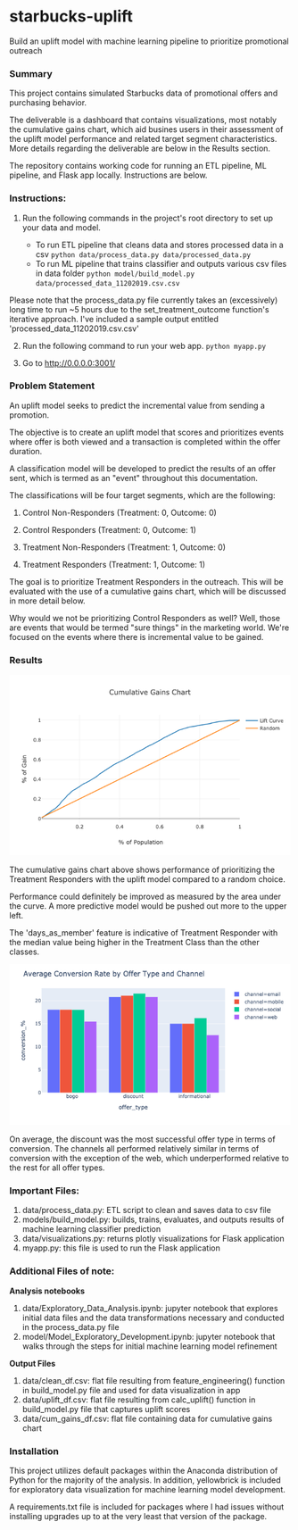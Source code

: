 # starbucks-uplift
Build an uplift model with machine learning pipeline to prioritize promotional outreach

### Summary
This project contains simulated Starbucks data of promotional offers and purchasing behavior. 

The deliverable is a dashboard that contains visualizations, most notably the cumulative gains chart, which aid busines users in their assessment of the uplift model performance and related target segment characteristics. More details regarding the deliverable are below in the Results section.

The repository contains working code for running an ETL pipeline, ML pipeline, and Flask app locally. Instructions are below.

### Instructions:
1. Run the following commands in the project's root directory to set up your data and model.

    - To run ETL pipeline that cleans data and stores processed data in a csv 
        `python data/process_data.py data/processed_data.py`
    - To run ML pipeline that trains classifier and outputs various csv files in data folder 
        `python model/build_model.py data/processed_data_11202019.csv.csv`

Please note that the process_data.py file currently takes an (excessively) long time to run ~5 hours due to the set_treatment_outcome function's iterative approach. I've included a sample output entitled 'processed_data_11202019.csv.csv'

2. Run the following command to run your web app.
    `python myapp.py`

3. Go to http://0.0.0.0:3001/


### Problem Statement

An uplift model seeks to predict the incremental value from sending a promotion.

The objective is to create an uplift model that scores and prioritizes events where offer is both viewed and a transaction is completed within the offer duration.

A classification model will be developed to predict the results of an offer sent, which is termed as an "event" throughout this documentation.

The classifications will be four target segments, which are the following:

1) Control Non-Responders (Treatment: 0, Outcome: 0)

2) Control Responders (Treatment: 0, Outcome: 1)

3) Treatment Non-Responders (Treatment: 1, Outcome: 0)

4) Treatment Responders (Treatment: 1, Outcome: 1)

The goal is to prioritize Treatment Responders in the outreach. This will be evaluated with the use of a cumulative gains chart, which will be discussed in more detail below. 

Why would we not be prioritizing Control Responders as well? Well, those are events that would be termed "sure things" in the marketing world. We're focused on the events where there is incremental value to be gained.

### Results

![](https://github.com/taylorplumer/starbucks-uplift/blob/master/img/cumulative_gains_chart.png)

The cumulative gains chart above shows performance of prioritizing the Treatment Responders with the uplift model compared to a random choice. 

Performance could definitely be improved as measured by the area under the curve. A more predictive model would be pushed out more to the upper left.

The 'days_as_member' feature is indicative of Treatment Responder with the median value being higher in the Treatment Class than the other classes.

![](https://github.com/taylorplumer/starbucks-uplift/blob/master/img/Average_Conversion_Rate_by_OfferType_and_Channel.png)

On average, the discount was the most successful offer type in terms of conversion. The channels all performed relatively similar in terms of conversion with the exception of the web, which underperformed relative to the rest for all offer types.


### Important Files:

1.  data/process_data.py: ETL script to clean and saves data to csv file
2.  models/build_model.py: builds, trains, evaluates, and  outputs results of machine learning classifier prediction
3.  data/visualizations.py: returns plotly visualizations for Flask application
4.  myapp.py: this file is used to run the Flask application

### Additional Files of note:

__Analysis notebooks__

1.  data/Exploratory_Data_Analysis.ipynb: jupyter notebook that explores initial data files and the data transformations necessary and conducted in the process_data.py file
2.  model/Model_Exploratory_Development.ipynb: jupyter notebook that walks through the steps for initial machine learning model refinement

__Output Files__
1.  data/clean_df.csv: flat file resulting from feature_engineering() function in build_model.py file and used for data visualization in app
2.  data/uplift_df.csv: flat file resulting from calc_uplift() function in build_model.py file that captures uplift scores
3.  data/cum_gains_df.csv: flat file containing data for cumulative gains chart


###  Installation
This project utilizes default packages within the Anaconda distribution of Python for the majority of the analysis. In addition, yellowbrick is included for exploratory data visualization for machine learning model development.

A requirements.txt file is included for packages where I had issues without installing upgrades up to at the very least that version of the package.
